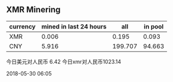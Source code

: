 ## XMR Minering

|currency|mined in last 24 hours|all|in pool|
|---|---|---|---|
|XMR|0.006|0.195|0.093|
|CNY|5.916|199.707|94.663|

今日美元对人民币 6.42	今日xmr对人民币1023.14


2018-05-30 06:05
